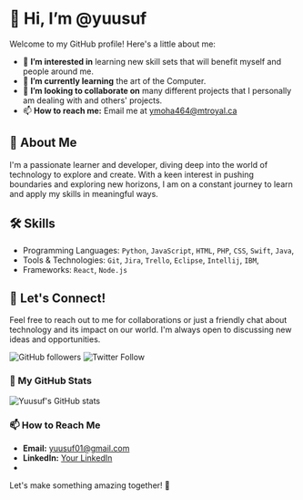 # 👋 Hi, I’m @yuusuf

Welcome to my GitHub profile! Here's a little about me:

- 👀 **I’m interested in** learning new skill sets that will benefit myself and people around me.
- 🌱 **I’m currently learning** the art of the Computer.
- 💞️ **I’m looking to collaborate on** many different projects that I personally am dealing with and others' projects.
- 📫 **How to reach me:** Email me at ymoha464@mtroyal.ca

## 🚀 About Me
I'm a passionate learner and developer, diving deep into the world of technology to explore and create. With a keen interest in pushing boundaries and exploring new horizons, I am on a constant journey to learn and apply my skills in meaningful ways.

## 🛠 Skills
- Programming Languages: `Python`, `JavaScript`, `HTML`, `PHP`, `CSS`, `Swift`, `Java`, 
- Tools & Technologies: `Git`, `Jira`, `Trello`, `Eclipse`, `Intellij`, `IBM`, 
- Frameworks: `React`, `Node.js`

## 🔗 Let's Connect!
Feel free to reach out to me for collaborations or just a friendly chat about technology and its impact on our world. I'm always open to discussing new ideas and opportunities.

![GitHub followers](https://img.shields.io/github/followers/yuusuf?style=social) ![Twitter Follow](https://img.shields.io/twitter/follow/your_twitter?style=social)

### 🌟 My GitHub Stats
![Yuusuf's GitHub stats](https://github-readme-stats.vercel.app/api?username=yuusuf&show_icons=true&theme=radical)

### 📫 How to Reach Me
- **Email:** yuusuf01@gmail.com
- **LinkedIn:** [Your LinkedIn]([https://www.linkedin.com/in/your-linkedin-id](https://www.linkedin.com/in/yuusuf-emin-2652671b9/)https://www.linkedin.com/in/yuusuf-emin-2652671b9/)
- 
Let's make something amazing together! 🌟
